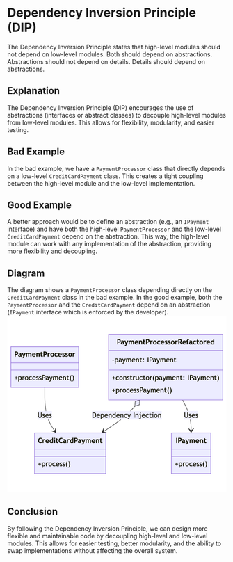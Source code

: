 # Dependency Inversion Principle (DIP)

The Dependency Inversion Principle states that high-level modules should not depend on low-level modules. Both should depend on abstractions. Abstractions should not depend on details. Details should depend on abstractions.

## Explanation

The Dependency Inversion Principle (DIP) encourages the use of abstractions (interfaces or abstract classes) to decouple high-level modules from low-level modules. This allows for flexibility, modularity, and easier testing.

## Bad Example

In the bad example, we have a `PaymentProcessor` class that directly depends on a low-level `CreditCardPayment` class. This creates a tight coupling between the high-level module and the low-level implementation.

## Good Example

A better approach would be to define an abstraction (e.g., an `IPayment` interface) and have both the high-level `PaymentProcessor` and the low-level `CreditCardPayment` depend on the abstraction. This way, the high-level module can work with any implementation of the abstraction, providing more flexibility and decoupling.

## Diagram

The diagram shows a `PaymentProcessor` class depending directly on the `CreditCardPayment` class in the bad example. In the good example, both the `PaymentProcessor` and the `CreditCardPayment` depend on an abstraction (`IPayment` interface which is enforced by the developer).
![dip_v2](dip_v2.png)
## Conclusion

By following the Dependency Inversion Principle, we can design more flexible and maintainable code by decoupling high-level and low-level modules. This allows for easier testing, better modularity, and the ability to swap implementations without affecting the overall system.
